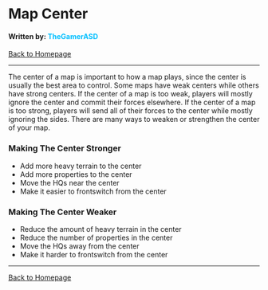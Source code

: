 # Map Center
#### Written by: <span style="color:deepskyblue">TheGamerASD</span>
[Back to Homepage](..\index.html#content)

___

The center of a map is important to how a map plays, since the center is usually the best area to control. Some maps have weak centers while others have strong centers. If the center of a map is too weak, players will mostly ignore the center and commit their forces elsewhere. If the center of a map is too strong, players will send all of their forces to the center while mostly ignoring the sides. There are many ways to weaken or strengthen the center of your map.

### Making The Center Stronger
- Add more heavy terrain to the center
- Add more properties to the center
- Move the HQs near the center
- Make it easier to frontswitch from the center

### Making The Center Weaker
- Reduce the amount of heavy terrain in the center
- Reduce the number of properties in the center
- Move the HQs away from the center
- Make it harder to frontswitch from the center

___

[Back to Homepage](..\index.html#content)<br>